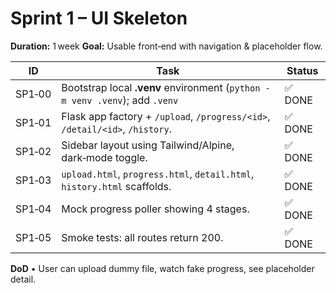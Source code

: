 # Sprint 1 – UI Skeleton
**Duration:** 1 week
**Goal:** Usable front‑end with navigation & placeholder flow.

| ID | Task | Status |
|----|------|--------|
| SP1‑00 | Bootstrap local **.venv** environment (`python -m venv .venv`); add `.venv` | ✅ DONE |
| SP1‑01 | Flask app factory + `/upload`, `/progress/<id>`, `/detail/<id>`, `/history`. | ✅ DONE |
| SP1‑02 | Sidebar layout using Tailwind/Alpine, dark‑mode toggle. | ✅ DONE |
| SP1‑03 | `upload.html`, `progress.html`, `detail.html`, `history.html` scaffolds. | ✅ DONE |
| SP1‑04 | Mock progress poller showing 4 stages. | ✅ DONE |
| SP1‑05 | Smoke tests: all routes return 200. | ✅ DONE |

**DoD** • User can upload dummy file, watch fake progress, see placeholder detail.
